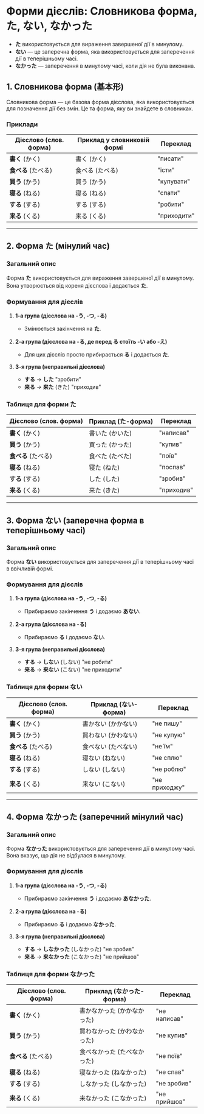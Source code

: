 # Форми дієслів: Словникова форма, た, ない, なかった

- **た** використовується для вираження завершеної дії в минулому.
- **ない** — це заперечна форма, яка використовується для заперечення дії в теперішньому часі.
- **なかった** — заперечення в минулому часі, коли дія не була виконана.

## 1. **Словникова форма (基本形)**

Словникова форма — це базова форма дієслова, яка використовується для позначення дії без змін. Це та форма, яку ви знайдете в словниках.

### Приклади

| Дієслово (слов. форма) | Приклад у словниковій формі | Переклад     |
| --------------------- | --------------------------- | ----------- |
| **書く** (かく)       | 書く (かく)                 | "писати"    |
| **食べる** (たべる)   | 食べる (たべる)            | "їсти"      |
| **買う** (かう)       | 買う (かう)                 | "купувати"  |
| **寝る** (ねる)       | 寝る (ねる)                 | "спати"     |
| **する** (する)       | する (する)                 | "робити"    |
| **来る** (くる)       | 来る (くる)                 | "приходити" |

---

## 2. **Форма た** (мінулий час)

### Загальний опис

Форма **た** використовується для вираження завершеної дії в минулому. Вона утворюється від кореня дієслова і додається **た**.

### Формування для дієслів

1. **1-а група (дієслова на **-う**, **-つ**, **-る**)**
   - Змінюється закінчення на **た**.

2. **2-а група (дієслова на **-る**, де перед **る** стоїть **-い** або **-え**)**
   - Для цих дієслів просто прибирається **る** і додається **た**.

3. **3-я група (неправильні дієслова)**
   - **する** → **した** "зробити"
   - **来る** → **来た** (きた) "приходив"

### Таблиця для форми **た**

| Дієслово (слов. форма) | Приклад (た-форма)  | Переклад   |
| --------------------- | ------------------- | --------- |
| **書く** (かく)       | 書いた (かいた)     | "написав" |
| **買う** (かう)       | 買った (かった)     | "купив"   |
| **食べる** (たべる)   | 食べた (たべた)     | "поїв"    |
| **寝る** (ねる)       | 寝た (ねた)         | "поспав"  |
| **する** (する)       | した (した)         | "зробив"  |
| **来る** (くる)       | 来た (きた)         | "приходив" |

---

## 3. **Форма ない** (заперечна форма в теперішньому часі)

### Загальний опис

Форма **ない** використовується для заперечення дії в теперішньому часі в ввічливій формі.

### Формування для дієслів

1. **1-а група (дієслова на **-う**, **-つ**, **-る**)**
   - Прибираємо закінчення **う** і додаємо **あない**.

2. **2-а група (дієслова на **-る**)**
   - Прибираємо **る** і додаємо **ない**.

3. **3-я група (неправильні дієслова)**
   - **する** → **しない** (しない) "не робити"
   - **来る** → **来ない** (こない) "не приходити"

### Таблиця для форми **ない**

| Дієслово (слов. форма) | Приклад (ない-форма)  | Переклад      |
| --------------------- | --------------------- | ------------ |
| **書く** (かく)       | 書かない (かかない)   | "не пишу"    |
| **買う** (かう)       | 買わない (かわない)   | "не купую"   |
| **食べる** (たべる)   | 食べない (たべない)   | "не їм"      |
| **寝る** (ねる)       | 寝ない (ねない)       | "не сплю"    |
| **する** (する)       | しない (しない)       | "не роблю"   |
| **来る** (くる)       | 来ない (こない)       | "не приходжу" |

---

## 4. **Форма なかった** (заперечний мінулий час)

### Загальний опис

Форма **なかった** використовується для заперечення дії в минулому часі. Вона вказує, що дія не відбулася в минулому.

### Формування для дієслів

1. **1-а група (дієслова на **-う**, **-つ**, **-る**)**
   - Прибираємо закінчення **う** і додаємо **あなかった**.

2. **2-а група (дієслова на **-る**)**
   - Прибираємо **る** і додаємо **なかった**.

3. **3-я група (неправильні дієслова)**
   - **する** → **しなかった** (しなかった) "не зробив"
   - **来る** → **来なかった** (こなかった) "не прийшов"

### Таблиця для форми **なかった**

| Дієслово (слов. форма) | Приклад (なかった-форма)     |  Переклад      |
| --------------------- | --------------------------- | ------------ |
| **書く** (かく)       | 書かなかった (かかなかった) | "не написав" |
| **買う** (かう)       | 買わなかった (かわなかった) | "не купив"   |
| **食べる** (たべる)   | 食べなかった (たべなかった) | "не поїв"    |
| **寝る** (ねる)       | 寝なかった (ねなかった)     | "не спав"    |
| **する** (する)       | しなかった (しなかった)     | "не зробив"  |
| **来る** (くる)       | 来なかった (こなかった)     | "не прийшов"  |